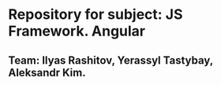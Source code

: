 # Repository for subject: JS Framework. Angular
## Team: Ilyas Rashitov, Yerassyl Tastybay, Aleksandr Kim.